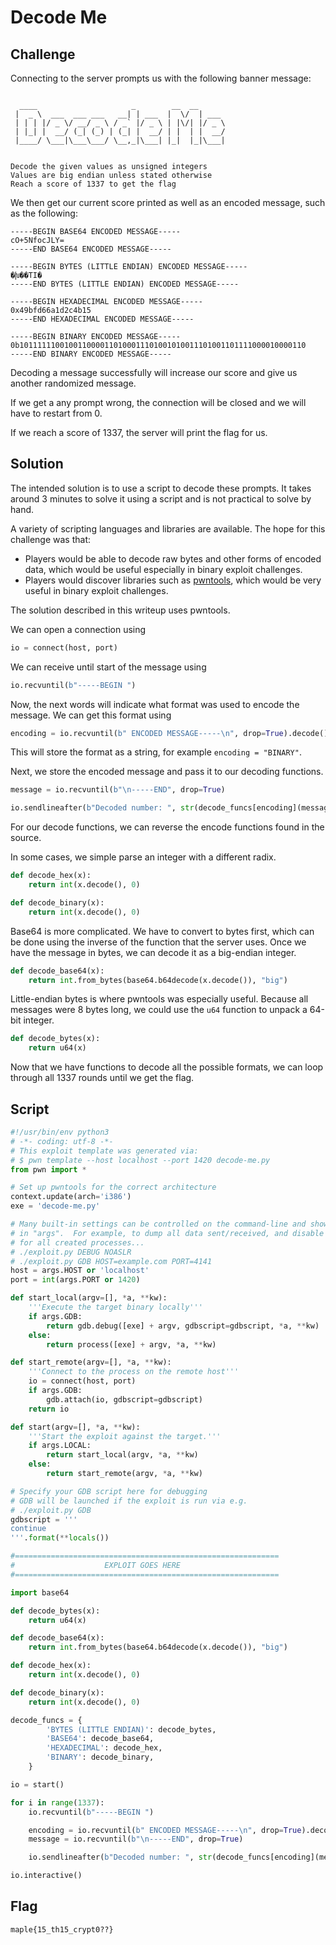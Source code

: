 # Decode Me

## Challenge

Connecting to the server prompts us with the following banner message:

```

  ____                     _        __  __      
 |  _ \  ___  ___ ___   __| | ___  |  \/  | ___ 
 | | | |/ _ \/ __/ _ \ / _` |/ _ \ | |\/| |/ _ \
 | |_| |  __/ (_| (_) | (_| |  __/ | |  | |  __/
 |____/ \___|\___\___/ \__,_|\___| |_|  |_|\___|


Decode the given values as unsigned integers
Values are big endian unless stated otherwise
Reach a score of 1337 to get the flag
```

We then get our current score printed as well as an encoded message, such as the following:

```
-----BEGIN BASE64 ENCODED MESSAGE-----
cO+5NfocJLY=
-----END BASE64 ENCODED MESSAGE-----
```

```
-----BEGIN BYTES (LITTLE ENDIAN) ENCODED MESSAGE-----
�խ��TI�
-----END BYTES (LITTLE ENDIAN) ENCODED MESSAGE-----
```

```
-----BEGIN HEXADECIMAL ENCODED MESSAGE-----
0x49bfd66a1d2c4b15
-----END HEXADECIMAL ENCODED MESSAGE-----
```

```
-----BEGIN BINARY ENCODED MESSAGE-----
0b1011111100100110000110100011101001010011101001101111000010000110
-----END BINARY ENCODED MESSAGE-----
```

Decoding a message successfully will increase our score and give us another randomized message.

If we get a any prompt wrong, the connection will be closed and we will have to restart from 0.

If we reach a score of 1337, the server will print the flag for us.

## Solution

The intended solution is to use a script to decode these prompts.
It takes around 3 minutes to solve it using a script and is not practical to solve by hand.

A variety of scripting languages and libraries are available.
The hope for this challenge was that:

- Players would be able to decode raw bytes and other forms of encoded data,
which would be useful especially in binary exploit challenges.
- Players would discover libraries such as [pwntools](https://github.com/Gallopsled/pwntools), which would be very useful in binary exploit challenges.

The solution described in this writeup uses pwntools.

We can open a connection using

```py
io = connect(host, port)
```

We can receive until start of the message using

```py
io.recvuntil(b"-----BEGIN ")
```

Now, the next words will indicate what format was used to encode the message.
We can get this format using

```py
encoding = io.recvuntil(b" ENCODED MESSAGE-----\n", drop=True).decode()
```

This will store the format as a string, for example `encoding = "BINARY"`.

Next, we store the encoded message and pass it to our decoding functions.

```py
message = io.recvuntil(b"\n-----END", drop=True)

io.sendlineafter(b"Decoded number: ", str(decode_funcs[encoding](message)).encode())
```

For our decode functions, we can reverse the encode functions found in the source.

In some cases, we simple parse an integer with a different radix.

```py
def decode_hex(x):
    return int(x.decode(), 0)

def decode_binary(x):
    return int(x.decode(), 0)
```

Base64 is more complicated.
We have to convert to bytes first, which can be done using the inverse of the function that the server uses.
Once we have the message in bytes, we can decode it as a big-endian integer.

```py
def decode_base64(x):
    return int.from_bytes(base64.b64decode(x.decode()), "big")
```

Little-endian bytes is where pwntools was especially useful.
Because all messages were 8 bytes long, we could use the `u64` function to unpack a 64-bit integer.

```py
def decode_bytes(x):
    return u64(x)
```

Now that we have functions to decode all the possible formats, we can loop through all 1337 rounds until we get the flag.

## Script

```py
#!/usr/bin/env python3
# -*- coding: utf-8 -*-
# This exploit template was generated via:
# $ pwn template --host localhost --port 1420 decode-me.py
from pwn import *

# Set up pwntools for the correct architecture
context.update(arch='i386')
exe = 'decode-me.py'

# Many built-in settings can be controlled on the command-line and show up
# in "args".  For example, to dump all data sent/received, and disable ASLR
# for all created processes...
# ./exploit.py DEBUG NOASLR
# ./exploit.py GDB HOST=example.com PORT=4141
host = args.HOST or 'localhost'
port = int(args.PORT or 1420)

def start_local(argv=[], *a, **kw):
    '''Execute the target binary locally'''
    if args.GDB:
        return gdb.debug([exe] + argv, gdbscript=gdbscript, *a, **kw)
    else:
        return process([exe] + argv, *a, **kw)

def start_remote(argv=[], *a, **kw):
    '''Connect to the process on the remote host'''
    io = connect(host, port)
    if args.GDB:
        gdb.attach(io, gdbscript=gdbscript)
    return io

def start(argv=[], *a, **kw):
    '''Start the exploit against the target.'''
    if args.LOCAL:
        return start_local(argv, *a, **kw)
    else:
        return start_remote(argv, *a, **kw)

# Specify your GDB script here for debugging
# GDB will be launched if the exploit is run via e.g.
# ./exploit.py GDB
gdbscript = '''
continue
'''.format(**locals())

#===========================================================
#                    EXPLOIT GOES HERE
#===========================================================

import base64

def decode_bytes(x):
    return u64(x)

def decode_base64(x):
    return int.from_bytes(base64.b64decode(x.decode()), "big")

def decode_hex(x):
    return int(x.decode(), 0)

def decode_binary(x):
    return int(x.decode(), 0)

decode_funcs = {
        'BYTES (LITTLE ENDIAN)': decode_bytes,
        'BASE64': decode_base64,
        'HEXADECIMAL': decode_hex,
        'BINARY': decode_binary,
    }

io = start()

for i in range(1337):
    io.recvuntil(b"-----BEGIN ")

    encoding = io.recvuntil(b" ENCODED MESSAGE-----\n", drop=True).decode()
    message = io.recvuntil(b"\n-----END", drop=True)

    io.sendlineafter(b"Decoded number: ", str(decode_funcs[encoding](message)).encode())

io.interactive()
```

## Flag

```
maple{15_th15_crypt0??}
```

